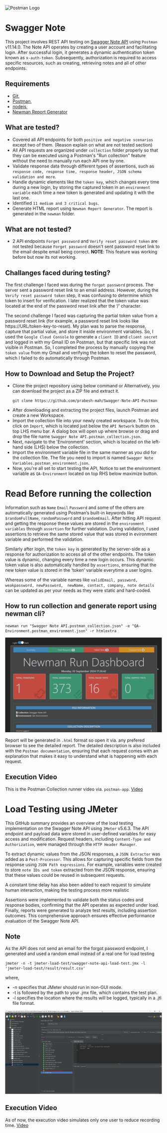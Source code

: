 <img src="https://upload.wikimedia.org/wikipedia/commons/c/c2/Postman_%28software%29.png" alt="Postman Logo" style="max-width:100%;">


# Swagger Note

This project involves REST API testing on [Swagger Note API](https://practice.expandtesting.com/notes/api/api-docs/) using `Postman` v11.14.0. The Note API operates by creating a user account and facilitating login. After successful login, it generates a dynamic authentication token known as `x-auth-token`. Subsequently, authorization is required to access specific resources, such as creating, retrieving notes and all of other endpoints.
## Requirements

- [Git](https://git-scm.com/downloads),
- [Postman](https://www.postman.com/downloads/),
- [nodejs](https://nodejs.org/en/download), 
- [Newman Report Generator](https://www.npmjs.com/package/newman-reporter-htmlextra)

## What are tested?
- Covered all API endpoints for both `positive and negative scenarios` except two of them. (Reason explain on what are not tested section)
- All API requests are organized under `collection` folder properly so that they can be executed using a Postman's "Run collection" feature without the need to manually run each API one by one.
- Validate response data through different types of assertions, such as `response code, response time, response header, JSON schema validation and more`.
- Handle dynamic elements like the `token key`, which changes every time during a new login, by storing the captured token in an `environment variable` each time a new token is generated and updating it with the last one.
- Identified `11 medium and 3 critical bugs`.
- Generate HTML report using `Newman Report Generator`. The report is generated in the `newman` folder.

## What are not tested?
- 2 API endpoints `Forget password` and `Verify reset password token` are not tested because `Forget password` doesn't sent password reset link to the email despite email being correct. **NOTE**: This feature was working before but now its not working.

## Challanges faced during testing?
The first challenge I faced was during the `forgot password` process. The server sent a password reset link to an email address. However, during the `Verify reset password token` step, it was confusing to determine which token to insert for verification. I later realized that the token value was located at the end of the password reset link after the ‘/’ character.

The second challenge I faced was capturing the partial token value from a password reset link (for example, a password reset link looks like https://URL/token-key-to-reset). My plan was to parse the response, capture that partial value, and store it inside environment variables. So, I used the `Google Cloud Console` to generate a `client ID` and `client secret` and logged in with my Gmail ID on Postman, but that specific link was not visible in Postman. So, I completed the process by manually copying the `token value` from my Gmail and verifying the token to reset the password, which I failed to do automatically through Postman. 

## How to Download and Setup the Project?

- Clone the project repository using below command or Alternatively, you can download the project as a ZIP file and extract it.
    ```
    git clone https://github.com/prabesh-mah/Swagger-Note-API-Postman
    ```
- After downloading and extracting the project files, launch Postman and create a new Workspace.
- Import the collection file into your newly created workspace. To do this, click on `Import`, which is located just below the `API Network` button on top LHS menu bar. A dialog box will open up where browse or drag and drop the file name `Swagger Note API.postman_collection.json`.
- Next, navigate to the 'Environment' section, which is located on the left-hand side (LHS) below the collection.
- Import the environment variable file in the same manner as you did for the collection file. The file you need to import is named `Swagger Note Variables.postman_environment.json`.
- Now, you're all set to start testing the API, Notice to set the environment variable as `QA-Environment` located on top RHS below maximize button. 

# Read Before running the collection
Information such as `Name` `Email` `Password` and some of the others are automatically generated using Postman’s built-in keywords like `$randomFullName`, `randomPassword` and `$randomEmail`. After hitting API request and getting the response these values are stored in the `environment variables` through `assertion` for further validation. During validation, I used assertions to retrieve the same stored value that was stored in evironment variable and performed the validation.

Similarly after login, the `token key` is generated by the server-side as a response for authorization to access all of the other endpoints. The token value is dynamic, changing every time a new login occurs. This dynamic token value is also automatically handled by `assertions`, ensuring that the new token value is stored in the ‘token’ variable everytime a user logins. 

Whereas some of the variable names like `validEmail, password, weakpassword, newPassword, 
newName, contact, company, note details` can be updated as per your needs as they were static and hard-coded. 

## How to run collection and generate report using newman cli?
```
newman run "Swagger Note API.postman_collection.json" -e "QA-Environment.postman_environment.json" -r htmlextra
```
<img src="screenshot\newman-result.png" alt="Newman Report" style="max-width:100%;">

Report will be generated in `.html` format so open it via. any prefered browser to see the detailed report. The detailed description is also included with the `Postman documentation`, ensuring that each request comes with an explanation that makes it easy to understand what is happening with each request.

## Execution Video
This is the Postman Collection runner video via. `postman-app`. 
[Video](https://drive.proton.me/urls/RV5X07MA9W#J9Fcd6fLDmkB)

# Load Testing using JMeter
This GitHub summary provides an overview of the load testing implementation on the Swagger Note API using `JMeter` v5.6.3. The API endpoint and payload data were stored in user-defined variables for easy access and modification. Request headers, including `Content-Type and Authorization`, were managed through the `HTTP Header Manager`.

To extract dynamic values from the JSON responses, a `JSON Extractor` was added as a `Post-Processor`. This allows for capturing specific fields from the response using `JSON Path expressions`. For example, variables were created to store `note IDs and token` extracted from the JSON response, ensuring that these values could be reused in subsequent requests.

A constant time delay has also been added to each request to simulate human interaction, making the testing process more realistic

Assertions were implemented to validate both the status codes and response bodies, confirming that the API operates as expected under load. Finally, reports were generated to analyze test results, including assertion outcomes. This comprehensive approach ensures effective performance evaluation of the Swagger Note API.

## Note
As the API does not send an email for the forgot password endpoint, I generated and used a random email instead of a real one for load testing


```
jmeter -n -t jmeter-load-test/swagger-note-api-load-test.jmx -l 'jmeter-load-test/result/result.csv'
```

where,
- -n specifies that JMeter should run in non-GUI mode.
- -t is followed by the path to your .jmx file, which contains the test plan.
- -l specifies the location where the results will be logged, typically in a .jtl file format.


<img src="screenshot\jmeter-sample.png" alt="JMeter File" style="max-width:100%;">

## Execution Video
As of now, the execution video simulates only one user to reduce recording time.
[Video](https://drive.proton.me/urls/5WNX9TF054#DCY66Jnf41Jv)